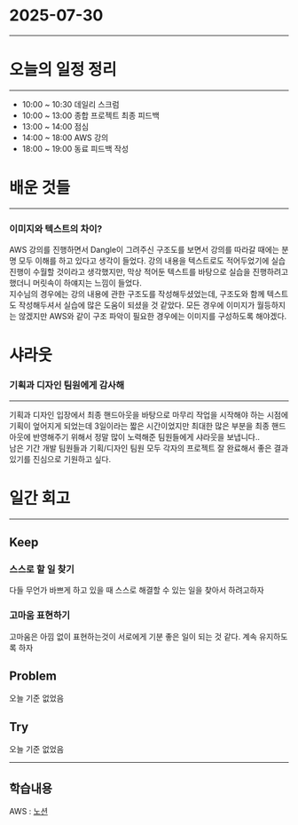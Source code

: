 # 2025-07-30

---

# 오늘의 일정 정리

--- 

- 10:00 ~ 10:30 데일리 스크럼
- 10:00 ~ 13:00 종합 프로젝트 최종 피드백 
- 13:00 ~ 14:00 점심
- 14:00 ~ 18:00 AWS 강의
- 18:00 ~ 19:00 동료 피드백 작성

# 배운 것들

---

### 이미지와 텍스트의 차이?

AWS 강의를 진행하면서 Dangle이 그려주신 구조도를 보면서 강의를 따라갈 때에는 분명 모두 이해를 하고 있다고 생각이 들었다. 
강의 내용을 텍스트로도 적어두었기에 실습 진행이 수월할 것이라고 생각했지만, 막상 적어둔 텍스트를 바탕으로 실습을 진행하려고 했더니 머릿속이 하얘지는 느낌이 들었다.  
지수님의 경우에는 강의 내용에 관한 구조도를 작성해두셨었는데, 구조도와 함께 텍스트도 작성해두셔서 실습에 많은 도움이 되셨을 것 같았다. 
모든 경우에 이미지가 월등하지는 않겠지만 AWS와 같이 구조 파악이 필요한 경우에는 이미지를 구성하도록 해야겠다.

# 샤라웃

### 기획과 디자인 팀원에게 감사해

---

기획과 디자인 입장에서 최종 핸드아웃을 바탕으로 마무리 작업을 시작해야 하는 시점에 기획이 엎어지게 되었는데 3일이라는 짧은 시간이었지만 최대한 많은 부분을 최종 핸드아웃에 반영해주기 위해서 정말 많이 노력해준 팀원들에게 샤라웃을 보냅니다..  
남은 기간 개발 팀원들과 기획/디자인 팀원 모두 각자의 프로젝트 잘 완료해서 좋은 결과 있기를 진심으로 기원하고 싶다.

# 일간 회고

--- 

## Keep 

### 스스로 할 일 찾기
다들 무언가 바쁘게 하고 있을 때 스스로 해결할 수 있는 일을 찾아서 하려고하자

### 고마움 표현하기
고마움은 아낌 없이 표현하는것이 서로에게 기분 좋은 일이 되는 것 같다. 계속 유지하도록 하자

## Problem
오늘 기준 없었음

## Try
오늘 기준 없었음

---
## 학습내용

AWS : [노션](https://tidal-tub-cac.notion.site/2025-07-30-240e569146a68035802de779596800f1?pvs=73)